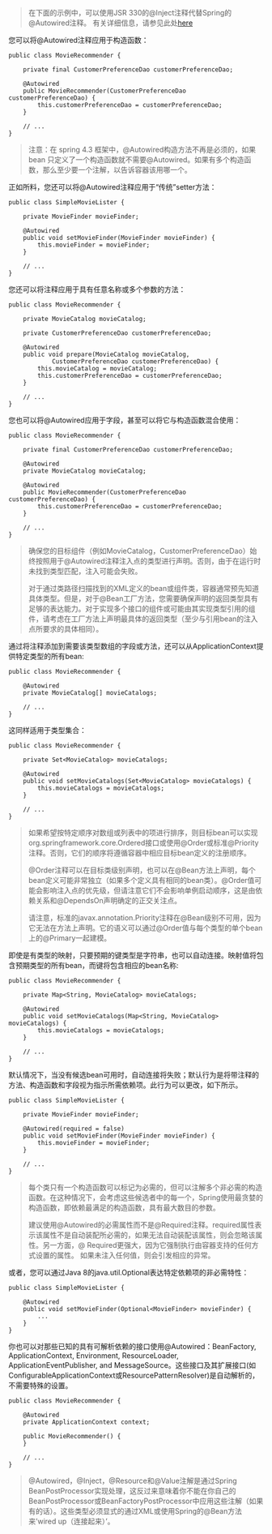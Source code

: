 > 在下面的示例中，可以使用JSR 330的@Inject注释代替Spring的@Autowired注释。 有关详细信息，请参见此处[here](https://docs.spring.io/spring/docs/4.3.20.RELEASE/spring-framework-reference/htmlsingle/#beans-standard-annotations)

您可以将@Autowired注释应用于构造函数：

```
public class MovieRecommender {

    private final CustomerPreferenceDao customerPreferenceDao;

    @Autowired
    public MovieRecommender(CustomerPreferenceDao customerPreferenceDao) {
        this.customerPreferenceDao = customerPreferenceDao;
    }

    // ...
}
```

> 注意：在 spring 4.3 框架中，@Autowired构造方法不再是必须的，如果 bean 只定义了一个构造函数就不需要@Autowired。如果有多个构造函数，那么至少要一个注解，以告诉容器该用哪一个。

正如所料，您还可以将@Autowired注释应用于“传统”setter方法：

```
public class SimpleMovieLister {

    private MovieFinder movieFinder;

    @Autowired
    public void setMovieFinder(MovieFinder movieFinder) {
        this.movieFinder = movieFinder;
    }

    // ...
}
```

您还可以将注释应用于具有任意名称或多个参数的方法：

```
public class MovieRecommender {

    private MovieCatalog movieCatalog;

    private CustomerPreferenceDao customerPreferenceDao;

    @Autowired
    public void prepare(MovieCatalog movieCatalog,
            CustomerPreferenceDao customerPreferenceDao) {
        this.movieCatalog = movieCatalog;
        this.customerPreferenceDao = customerPreferenceDao;
    }

    // ...
}
```

您也可以将@Autowired应用于字段，甚至可以将它与构造函数混合使用：

```
public class MovieRecommender {

    private final CustomerPreferenceDao customerPreferenceDao;

    @Autowired
    private MovieCatalog movieCatalog;

    @Autowired
    public MovieRecommender(CustomerPreferenceDao customerPreferenceDao) {
        this.customerPreferenceDao = customerPreferenceDao;
    }

    // ...
}
```

> 确保您的目标组件（例如MovieCatalog，CustomerPreferenceDao）始终按照用于@Autowired注释注入点的类型进行声明。否则，由于在运行时未找到类型匹配，注入可能会失败。
>
> 对于通过类路径扫描找到的XML定义的bean或组件类，容器通常预先知道具体类型。但是，对于@Bean工厂方法，您需要确保声明的返回类型具有足够的表达能力。对于实现多个接口的组件或可能由其实现类型引用的组件，请考虑在工厂方法上声明最具体的返回类型（至少与引用bean的注入点所要求的具体相同）。

通过将注释添加到需要该类型数组的字段或方法，还可以从ApplicationContext提供特定类型的所有bean:

```
public class MovieRecommender {

    @Autowired
    private MovieCatalog[] movieCatalogs;

    // ...
}
```

这同样适用于类型集合：

```
public class MovieRecommender {

    private Set<MovieCatalog> movieCatalogs;

    @Autowired
    public void setMovieCatalogs(Set<MovieCatalog> movieCatalogs) {
        this.movieCatalogs = movieCatalogs;
    }

    // ...
}
```

> 如果希望按特定顺序对数组或列表中的项进行排序，则目标bean可以实现org.springframework.core.Ordered接口或使用@Order或标准@Priority注释。否则，它们的顺序将遵循容器中相应目标bean定义的注册顺序。
>
> @Order注释可以在目标类级别声明，也可以在@Bean方法上声明，每个bean定义可能非常独立（如果多个定义具有相同的bean类）。@Order值可能会影响注入点的优先级，但请注意它们不会影响单例启动顺序，这是由依赖关系和@DependsOn声明确定的正交关注点。
>
> 请注意，标准的javax.annotation.Priority注释在@Bean级别不可用，因为它无法在方法上声明。它的语义可以通过@Order值与每个类型的单个bean上的@Primary一起建模。

即使是有类型的映射，只要预期的键类型是字符串，也可以自动连接。映射值将包含预期类型的所有bean，而键将包含相应的bean名称:

```
public class MovieRecommender {

    private Map<String, MovieCatalog> movieCatalogs;

    @Autowired
    public void setMovieCatalogs(Map<String, MovieCatalog> movieCatalogs) {
        this.movieCatalogs = movieCatalogs;
    }

    // ...
}
```

默认情况下，当没有候选bean可用时，自动连接将失败；默认行为是将带注释的方法、构造函数和字段视为指示所需依赖项。此行为可以更改，如下所示。

```
public class SimpleMovieLister {

    private MovieFinder movieFinder;

    @Autowired(required = false)
    public void setMovieFinder(MovieFinder movieFinder) {
        this.movieFinder = movieFinder;
    }

    // ...
}
```

> 每个类只有一个构造函数可以标记为必需的，但可以注解多个非必需的构造函数。在这种情况下，会考虑这些候选者中的每一个，Spring使用最贪婪的构造函数，即依赖最满足的构造函数，具有最大数目的参数。
>
> 建议使用@Autowired的必需属性而不是@Required注释。required属性表示该属性不是自动装配所必需的，如果无法自动装配该属性，则会忽略该属性。另一方面，@ Required更强大，因为它强制执行由容器支持的任何方式设置的属性。 如果未注入任何值，则会引发相应的异常。

或者，您可以通过Java 8的java.util.Optional表达特定依赖项的非必需特性：

```
public class SimpleMovieLister {

    @Autowired
    public void setMovieFinder(Optional<MovieFinder> movieFinder) {
        ...
    }
}
```

你也可以对那些已知的具有可解析依赖的接口使用@Autowired：BeanFactory, ApplicationContext, Environment, ResourceLoader, ApplicationEventPublisher, and MessageSource。这些接口及其扩展接口\(如ConfigurableApplicationContext或ResourcePatternResolver\)是自动解析的，不需要特殊的设置。

```
public class MovieRecommender {

    @Autowired
    private ApplicationContext context;

    public MovieRecommender() {
    }

    // ...
}
```

> @Autowired，@Inject，@Resource和@Value注解是通过Spring BeanPostProcessor实现处理，这反过来意味着你不能在你自己的BeanPostProcessor或BeanFactoryPostProcessor中应用这些注解（如果有的话）。这些类型必须显式的通过XML或使用Spring的@Bean方法来’wired up（连接起来）’。



